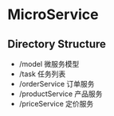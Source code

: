 # MicroService

## Directory Structure
* /model 微服务模型
* /task 任务列表
* /orderService 订单服务
* /productService 产品服务
* /priceService 定价服务